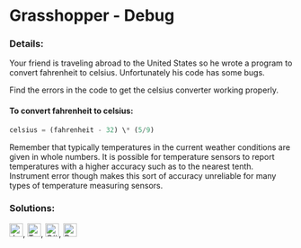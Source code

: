 # Grasshopper - Debug

### Details:

Your friend is traveling abroad to the United States so he wrote a program to convert fahrenheit to celsius. Unfortunately his code has some bugs.

Find the errors in the code to get the celsius converter working properly.

#### To convert fahrenheit to celsius:

```javascript
celsius = (fahrenheit - 32) \* (5/9)
```

Remember that typically temperatures in the current weather conditions are given in whole numbers. It is possible for temperature sensors to report temperatures with a higher accuracy such as to the nearest tenth. Instrument error though makes this sort of accuracy unreliable for many types of temperature measuring sensors.

### Solutions:

[<img src="https://github.com/CrappyCodeMaker/Training-How-to-Code/blob/master/images/logo/javascript.svg" height="24px" alt="JavaScript">](https://github.com/CrappyCodeMaker/CODEWARS/blob/main/5%20kyu/Gap%20in%20Primes/Solutions/JS.js), [<img src="https://github.com/CrappyCodeMaker/Training-How-to-Code/blob/master/images/logo/typescript.svg" height="24px" alt="TypeScript">](https://github.com/CrappyCodeMaker/CODEWARS/blob/main/5%20kyu/Gap%20in%20Primes/Solutions/TS.ts), [<img src="https://github.com/CrappyCodeMaker/Training-How-to-Code/blob/master/images/logo/csharp.svg" height="24px" alt="C#">](https://github.com/CrappyCodeMaker/CODEWARS/blob/main/5%20kyu/Gap%20in%20Primes/Solutions/C%23.cs), [<img src="https://github.com/CrappyCodeMaker/Training-How-to-Code/blob/master/images/logo/powershell.svg" height="24px" alt="PowerShell">](https://github.com/CrappyCodeMaker/CODEWARS/blob/main/5%20kyu/Gap%20in%20Primes/Solutions/PS.ps1)
